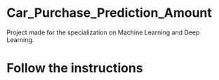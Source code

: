 # Car_Purchase_Prediction_Amount
Project made for the specialization on Machine Learning and Deep Learning.

# Follow the instructions
